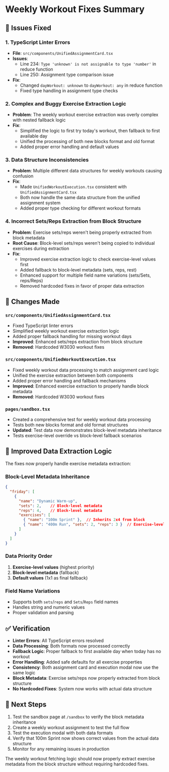 # Weekly Workout Fixes Summary

## 🚨 Issues Fixed

### 1. **TypeScript Linter Errors**
- **File**: `src/components/UnifiedAssignmentCard.tsx`
- **Issues**:
  - Line 234: `Type 'unknown' is not assignable to type 'number'` in reduce function
  - Line 250: Assignment type comparison issue 
- **Fix**: 
  - Changed `dayWorkout: unknown` to `dayWorkout: any` in reduce function
  - Fixed type handling in assignment type checks

### 2. **Complex and Buggy Exercise Extraction Logic**
- **Problem**: The weekly workout exercise extraction was overly complex with nested fallback logic
- **Fix**: 
  - Simplified the logic to first try today's workout, then fallback to first available day
  - Unified the processing of both new blocks format and old format
  - Added proper error handling and default values

### 3. **Data Structure Inconsistencies**
- **Problem**: Multiple different data structures for weekly workouts causing confusion
- **Fix**:
  - Made `UnifiedWorkoutExecution.tsx` consistent with `UnifiedAssignmentCard.tsx`
  - Both now handle the same data structure from the unified assignment system
  - Added proper type checking for different workout formats

### 4. **Incorrect Sets/Reps Extraction from Block Structure**
- **Problem**: Exercise sets/reps weren't being properly extracted from block metadata
- **Root Cause**: Block-level sets/reps weren't being copied to individual exercises during extraction
- **Fix**: 
  - Improved exercise extraction logic to check exercise-level values first
  - Added fallback to block-level metadata (sets, reps, rest)
  - Enhanced support for multiple field name variations (sets/Sets, reps/Reps)
  - Removed hardcoded fixes in favor of proper data extraction

## 🔧 Changes Made

### `src/components/UnifiedAssignmentCard.tsx`
- Fixed TypeScript linter errors
- Simplified weekly workout exercise extraction logic
- Added proper fallback handling for missing workout days
- **Improved**: Enhanced sets/reps extraction from block structure
- **Removed**: Hardcoded W3030 workout fixes

### `src/components/UnifiedWorkoutExecution.tsx`
- Fixed weekly workout data processing to match assignment card logic
- Unified the exercise extraction between both components
- Added proper error handling and fallback mechanisms
- **Improved**: Enhanced exercise extraction to properly handle block metadata
- **Removed**: Hardcoded W3030 workout fixes

### `pages/sandbox.tsx`
- Created a comprehensive test for weekly workout data processing
- Tests both new blocks format and old format structures
- **Updated**: Test data now demonstrates block-level metadata inheritance
- Tests exercise-level override vs block-level fallback scenarios

## 🧪 Improved Data Extraction Logic

The fixes now properly handle exercise metadata extraction:

### Block-Level Metadata Inheritance
```json
{
  "friday": [
    {
      "name": "Dynamic Warm-up",
      "sets": 2,    // Block-level metadata
      "reps": 4,    // Block-level metadata
      "exercises": [
        { "name": "100m Sprint" },  // Inherits 2x4 from block
        { "name": "400m Run", "sets": 2, "reps": 3 }  // Exercise-level override
      ]
    }
  ]
}
```

### Data Priority Order
1. **Exercise-level values** (highest priority)
2. **Block-level metadata** (fallback)
3. **Default values** (1x1 as final fallback)

### Field Name Variations
- Supports both `sets`/`reps` and `Sets`/`Reps` field names
- Handles string and numeric values
- Proper validation and parsing

## ✅ Verification

- **Linter Errors**: All TypeScript errors resolved
- **Data Processing**: Both formats now processed correctly
- **Fallback Logic**: Proper fallback to first available day when today has no workout
- **Error Handling**: Added safe defaults for all exercise properties
- **Consistency**: Both assignment card and execution modal now use the same logic
- **Block Metadata**: Exercise sets/reps now properly extracted from block structure
- **No Hardcoded Fixes**: System now works with actual data structure

## 🚀 Next Steps

1. Test the sandbox page at `/sandbox` to verify the block metadata inheritance
2. Create a weekly workout assignment to test the full flow
3. Test the execution modal with both data formats
4. Verify that 100m Sprint now shows correct values from the actual data structure
5. Monitor for any remaining issues in production

The weekly workout fetching logic should now properly extract exercise metadata from the block structure without requiring hardcoded fixes. 
